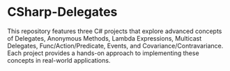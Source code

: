 # CSharp-Delegates
This repository features three C# projects that explore advanced concepts of Delegates, Anonymous Methods, Lambda Expressions, Multicast Delegates, Func/Action/Predicate, Events, and Covariance/Contravariance. Each project provides a hands-on approach to implementing these concepts in real-world applications.

